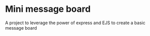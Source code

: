 # Mini message board

A project to leverage the power of express and EJS to create a basic message board
